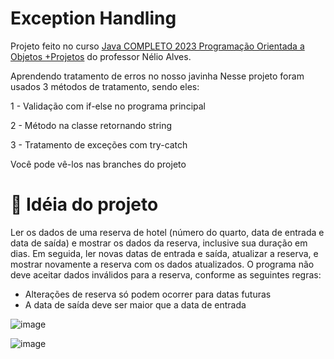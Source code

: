 # Exception Handling

Projeto feito no curso [Java COMPLETO 2023 Programação Orientada a Objetos +Projetos](https://www.udemy.com/course/java-curso-completo/) do professor Nélio Alves.

Aprendendo tratamento de erros no nosso javinha
Nesse projeto foram usados 3 métodos de tratamento, sendo eles:

1 - Validação com if-else no programa principal

2 - Método na classe retornando string

3 - Tratamento de exceções com try-catch

Você pode vê-los nas branches do projeto

# 📃 Idéia do projeto

Ler os dados de uma reserva de hotel (número do quarto, data de entrada e data de saída) e mostrar os dados da reserva, inclusive sua duração em dias. Em seguida, ler novas datas de entrada e saída, atualizar a reserva, e mostrar novamente a reserva com os dados atualizados. O programa não deve aceitar dados inválidos para a reserva, conforme as seguintes regras:
- Alterações de reserva só podem ocorrer para datas futuras
- A data de saída deve ser maior que a data de entrada

![image](https://user-images.githubusercontent.com/108226396/220176731-3d786e36-ae34-4d8a-bf60-b4081c8f5236.png)

![image](https://user-images.githubusercontent.com/108226396/220176760-84781d59-3a92-4cd3-8d5c-bfc3b749c6d6.png)

